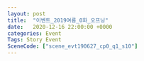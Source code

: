 ```yaml
---
layout: post
title:  "이벤트_2019여름_0화_오프닝"
date:   2020-12-16 22:00:00 +0000
categories: Event
Tags: Story Event
SceneCode: ["scene_evt190627_cp0_q1_s10"]
---
```

